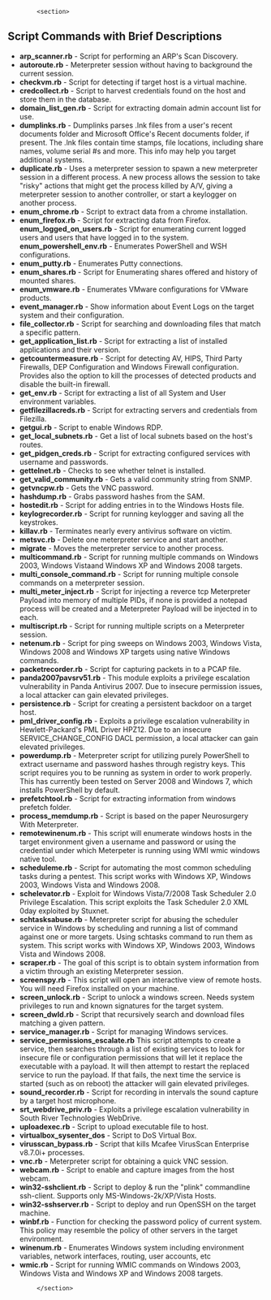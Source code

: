 

            <section>
<h2 class="sectionHeadline"><a id="jump-scriptcommandswithbriefdescriptions" class="anchor"></a>Script Commands with Brief Descriptions</h2><ul><li><strong>arp_scanner.rb</strong> - Script for performing an ARP's Scan Discovery.</li> <li><strong>autoroute.rb</strong> - Meterpreter session without having to background the current session.</li> <li><strong>checkvm.rb</strong> - Script for detecting if target host is a virtual machine.</li> <li><strong>credcollect.rb</strong> - Script to harvest credentials found on the host and store them in the database.</li> <li><strong>domain_list_gen.rb</strong> - Script for extracting domain admin account list for use.</li> <li><strong>dumplinks.rb</strong> - Dumplinks parses .lnk files from a user's recent documents folder and Microsoft Office's Recent documents folder, if present. The .lnk files contain time stamps, file locations, including share names, volume serial #s and more. This info may help you target additional systems.</li> <li><strong>duplicate.rb</strong> - Uses a meterpreter session to spawn a new meterpreter session in a different process. A new process allows the session to take "risky" actions that might get the process killed by A/V, giving a meterpreter session to another controller, or start a keylogger on another process.</li> <li><strong>enum_chrome.rb</strong> - Script to extract data from a chrome installation.</li> <li><strong>enum_firefox.rb</strong> - Script for extracting data from Firefox. <strong>enum_logged_on_users.rb</strong> - Script for enumerating current logged users and users that have logged in to the system. <strong>enum_powershell_env.rb</strong> - Enumerates PowerShell and WSH configurations.</li> <li><strong>enum_putty.rb</strong> - Enumerates Putty connections.</li> <li><strong>enum_shares.rb</strong> - Script for Enumerating shares offered and history of mounted shares.</li> <li><strong>enum_vmware.rb</strong> - Enumerates VMware configurations for VMware products.</li> <li><strong>event_manager.rb</strong> - Show information about Event Logs on the target system and their configuration.</li> <li><strong>file_collector.rb</strong> - Script for searching and downloading files that match a specific pattern.</li> <li><strong>get_application_list.rb</strong> - Script for extracting a list of installed applications and their version.</li> <li><strong>getcountermeasure.rb</strong> - Script for detecting AV, HIPS, Third Party Firewalls, DEP Configuration and Windows Firewall configuration. Provides also the option to kill the processes of detected products and disable the built-in firewall.</li> <li><strong>get_env.rb</strong> - Script for extracting a list of all System and User environment variables.</li> <li><strong>getfilezillacreds.rb</strong> - Script for extracting servers and credentials from Filezilla.</li> <li><strong>getgui.rb</strong> - Script to enable Windows RDP.</li> <li><strong>get_local_subnets.rb</strong> - Get a list of local subnets based on the host's routes.</li> <li><strong>get_pidgen_creds.rb</strong> - Script for extracting configured services with username and passwords.</li> <li><strong>gettelnet.rb</strong> - Checks to see whether telnet is installed.</li> <li><strong>get_valid_community.rb</strong> - Gets a valid community string from SNMP.</li> <li><strong>getvncpw.rb</strong> - Gets the VNC password.</li> <li><strong>hashdump.rb</strong> - Grabs password hashes from the SAM.</li> <li><strong>hostedit.rb</strong> - Script for adding entries in to the Windows Hosts file.</li> <li><strong>keylogrecorder.rb</strong> - Script for running keylogger and saving all the keystrokes.</li> <li><strong>killav.rb</strong> - Terminates nearly every antivirus software on victim.</li> <li><strong>metsvc.rb</strong> - Delete one meterpreter service and start another.</li> <li><strong>migrate</strong> - Moves the meterpreter service to another process.</li> <li><strong>multicommand.rb</strong> - Script for running multiple commands on Windows 2003, Windows Vistaand Windows XP and Windows 2008 targets.</li> <li><strong>multi_console_command.rb</strong> - Script for running multiple console commands on a meterpreter session.</li> <li><strong>multi_meter_inject.rb</strong> - Script for injecting a reverce tcp Meterpreter Payload into memory of multiple PIDs, if none is provided a notepad process will be created and a Meterpreter Payload will be injected in to each.</li> <li><strong>multiscript.rb</strong> - Script for running multiple scripts on a Meterpreter session.</li> <li><strong>netenum.rb</strong> - Script for ping sweeps on Windows 2003, Windows Vista, Windows 2008 and Windows XP targets using native Windows commands.</li> <li><strong>packetrecorder.rb</strong> - Script for capturing packets in to a PCAP file.</li> <li><strong>panda2007pavsrv51.rb</strong> - This module exploits a privilege escalation vulnerability in Panda Antivirus 2007. Due to insecure permission issues, a local attacker can gain elevated privileges.</li> <li><strong>persistence.rb</strong> - Script for creating a persistent backdoor on a target host.</li> <li><strong>pml_driver_config.rb</strong> - Exploits a privilege escalation vulnerability in Hewlett-Packard's PML Driver HPZ12. Due to an insecure SERVICE_CHANGE_CONFIG DACL permission, a local attacker can gain elevated privileges.</li> <li><strong>powerdump.rb</strong> - Meterpreter script for utilizing purely PowerShell to extract username and password hashes through registry keys. This script requires you to be running as system in order to work properly. This has currently been tested on Server 2008 and Windows 7, which installs PowerShell by default.</li> <li><strong>prefetchtool.rb</strong> - Script for extracting information from windows prefetch folder.</li> <li><strong>process_memdump.rb</strong> - Script is based on the paper Neurosurgery With Meterpreter.</li> <li><strong>remotewinenum.rb</strong> - This script will enumerate windows hosts in the target environment given a username and password or using the credential under which Meterpeter is running using WMI wmic windows native tool.</li> <li><strong>scheduleme.rb</strong> - Script for automating the most common scheduling tasks during a pentest. This script works with Windows XP, Windows 2003, Windows Vista and Windows 2008.</li> <li><strong>schelevator.rb</strong> - Exploit for Windows Vista/7/2008 Task Scheduler 2.0 Privilege Escalation. This script exploits the Task Scheduler 2.0 XML 0day exploited by Stuxnet.</li> <li><strong>schtasksabuse.rb</strong> - Meterpreter script for abusing the scheduler service in Windows by scheduling and running a list of command against one or more targets. Using schtasks command to run them as system. This script works with Windows XP, Windows 2003, Windows Vista and Windows 2008.</li> <li><strong>scraper.rb</strong> - The goal of this script is to obtain system information from a victim through an existing Meterpreter session.</li> <li><strong>screenspy.rb</strong> - This script will open an interactive view of remote hosts. You will need Firefox installed on your machine.</li> <li><strong>screen_unlock.rb</strong> - Script to unlock a windows screen. Needs system privileges to run and known signatures for the target system.</li> <li><strong>screen_dwld.rb</strong> - Script that recursively search and download files matching a given pattern.</li> <li><strong>service_manager.rb</strong> - Script for managing Windows services.</li> <li><strong>service_permissions_escalate.rb</strong> This script attempts to create a service, then searches through a list of existing services to look for insecure file or configuration permissions that will let it replace the executable with a payload. It will then attempt to restart the replaced service to run the payload. If that fails, the next time the service is started (such as on reboot) the attacker will gain elevated privileges.</li> <li><strong>sound_recorder.rb</strong> - Script for recording in intervals the sound capture by a target host microphone.</li> <li><strong>srt_webdrive_priv.rb</strong> - Exploits a privilege escalation vulnerability in South River Technologies WebDrive.</li> <li><strong>uploadexec.rb</strong> - Script to upload executable file to host.</li> <li><strong>virtualbox_sysenter_dos</strong> - Script to DoS Virtual Box.</li> <li><strong>virusscan_bypass.rb</strong> - Script that kills Mcafee VirusScan Enterprise v8.7.0i+ processes.</li> <li><strong>vnc.rb</strong> - Meterpreter script for obtaining a quick VNC session.</li> <li><strong>webcam.rb</strong> - Script to enable and capture images from the host webcam.</li> <li><strong>win32-sshclient.rb</strong> - Script to deploy &amp; run the "plink" commandline ssh-client. Supports only MS-Windows-2k/XP/Vista Hosts.</li> <li><strong>win32-sshserver.rb</strong> - Script to deploy and run OpenSSH on the target machine.</li> <li><strong>winbf.rb</strong> - Function for checking the password policy of current system. This policy may resemble the policy of other servers in the target environment.</li> <li><strong>winenum.rb</strong> - Enumerates Windows system including environment variables, network interfaces, routing, user accounts, etc</li> <li><strong>wmic.rb</strong> - Script for running WMIC commands on Windows 2003, Windows Vista and Windows XP and Windows 2008 targets.</li></ul> 

            </section>
